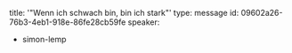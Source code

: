 title: '"Wenn ich schwach bin, bin ich stark"'
type: message
id: 09602a26-76b3-4eb1-918e-86fe28cb59fe
speaker:
  - simon-lemp
